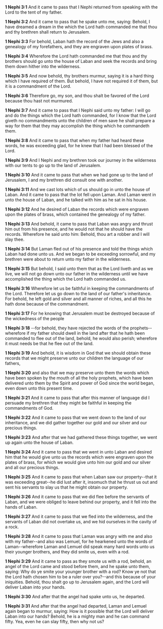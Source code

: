 **1 Nephi 3:1** And it came to pass that I Nephi returned from speaking with the Lord to the tent of my father.

**1 Nephi 3:2** And it came to pass that he spake unto me, saying: Behold, I have dreamed a dream in the which the Lord hath commanded me that thou and thy brethren shall return to Jerusalem.

**1 Nephi 3:3** For behold, Laban hath the record of the Jews and also a genealogy of my forefathers, and they are engraven upon plates of brass.

**1 Nephi 3:4** Wherefore the Lord hath commanded me that thou and thy brothers should go unto the house of Laban and seek the records and bring them down hither into the wilderness.

**1 Nephi 3:5** And now behold, thy brothers murmur, saying it is a hard thing which I have required of them. But behold, I have not required it of them, but it is a commandment of the Lord.

**1 Nephi 3:6** Therefore go, my son, and thou shalt be favored of the Lord because thou hast not murmured.

**1 Nephi 3:7** And it came to pass that I Nephi said unto my father: I will go and do the things which the Lord hath commanded, for I know that the Lord giveth no commandments unto the children of men save he shall prepare a way for them that they may accomplish the thing which he commandeth them.

**1 Nephi 3:8** And it came to pass that when my father had heard these words, he was exceeding glad, for he knew that I had been blessed of the Lord.

**1 Nephi 3:9** And I Nephi and my brethren took our journey in the wilderness with our tents to go up to the land of Jerusalem.

**1 Nephi 3:10** And it came to pass that when we had gone up to the land of Jerusalem, I and my brethren did consult one with another.

**1 Nephi 3:11** And we cast lots which of us should go in unto the house of Laban. And it came to pass that the lot fell upon Laman. And Laman went in unto the house of Laban, and he talked with him as he sat in his house.

**1 Nephi 3:12** And he desired of Laban the records which were engraven upon the plates of brass, which contained the genealogy of my father.

**1 Nephi 3:13** And behold, it came to pass that Laban was angry and thrust him out from his presence, and he would not that he should have the records. Wherefore he said unto him: Behold, thou art a robber and I will slay thee.

**1 Nephi 3:14** But Laman fled out of his presence and told the things which Laban had done unto us. And we began to be exceeding sorrowful, and my brethren were about to return unto my father in the wilderness.

**1 Nephi 3:15** But behold, I said unto them that as the Lord liveth and as we live, we will not go down unto our father in the wilderness until we have accomplished the thing which the Lord hath commanded us.

**1 Nephi 3:16** Wherefore let us be faithful in keeping the commandments of the Lord. Therefore let us go down to the land of our father's inheritance. For behold, he left gold and silver and all manner of riches, and all this he hath done because of the commandment.

**1 Nephi 3:17** For he knowing that Jerusalem must be destroyed because of the wickedness of the people

**1 Nephi 3:18** --for behold, they have rejected the words of the prophets--wherefore if my father should dwell in the land after that he hath been commanded to flee out of the land, behold, he would also perish; wherefore it must needs be that he flee out of the land.

**1 Nephi 3:19** And behold, it is wisdom in God that we should obtain these records that we might preserve unto our children the language of our fathers,

**1 Nephi 3:20** and also that we may preserve unto them the words which have been spoken by the mouth of all the holy prophets, which have been delivered unto them by the Spirit and power of God since the world began, even down unto this present time.

**1 Nephi 3:21** And it came to pass that after this manner of language did I persuade my brethren that they might be faithful in keeping the commandments of God.

**1 Nephi 3:22** And it came to pass that we went down to the land of our inheritance, and we did gather together our gold and our silver and our precious things.

**1 Nephi 3:23** And after that we had gathered these things together, we went up again unto the house of Laban.

**1 Nephi 3:24** And it came to pass that we went in unto Laban and desired him that he would give unto us the records which were engraven upon the plates of brass, for which we would give unto him our gold and our silver and all our precious things.

**1 Nephi 3:25** And it came to pass that when Laban saw our property--that it was exceeding great--he did lust after it, insomuch that he thrust us out and sent his servants to slay us that he might obtain our property.

**1 Nephi 3:26** And it came to pass that we did flee before the servants of Laban, and we were obliged to leave behind our property, and it fell into the hands of Laban.

**1 Nephi 3:27** And it came to pass that we fled into the wilderness, and the servants of Laban did not overtake us, and we hid ourselves in the cavity of a rock.

**1 Nephi 3:28** And it came to pass that Laman was angry with me and also with my father--and also was Lemuel, for he hearkened unto the words of Laman--wherefore Laman and Lemuel did speak many hard words unto us their younger brothers, and they did smite us, even with a rod.

**1 Nephi 3:29** And it came to pass as they smote us with a rod, behold, an angel of the Lord came and stood before them, and he spake unto them, saying: Why do ye smite your younger brother with a rod? Know ye not that the Lord hath chosen him to be a ruler over you?--and this because of your iniquities. Behold, thou shalt go up to Jerusalem again, and the Lord will deliver Laban into your hands.

**1 Nephi 3:30** And after that the angel had spake unto us, he departed.

**1 Nephi 3:31** And after that the angel had departed, Laman and Lemuel again began to murmur, saying: How is it possible that the Lord will deliver Laban into our hands? Behold, he is a mighty man and he can command fifty. Yea, even he can slay fifty, then why not us?

